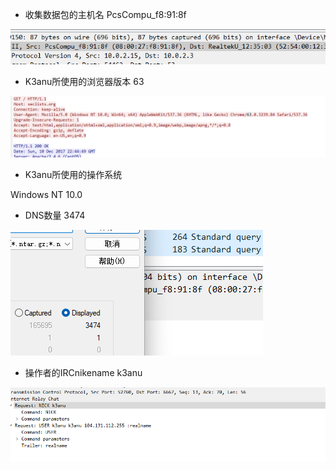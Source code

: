 - 收集数据包的主机名
PcsCompu_f8:91:8f

![](attachments/Pasted%20image%2020230315094159.png)

- K3anu所使用的浏览器版本
63

![](attachments/Pasted%20image%2020230315094956.png)

- K3anu所使用的操作系统

Windows NT 10.0

- DNS数量
3474

![](attachments/Pasted%20image%2020230315095129.png)

- 操作者的IRCnikename
k3anu

![](attachments/Pasted%20image%2020230315100808.png)